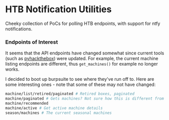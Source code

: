 # HTB Notification Utilities
Cheeky collection of PoCs for polling HTB endpoints, with support for ntfy notifications.

### Endpoints of Interest
It seems that the API endpoints have changed somewhat since current tools (such as [pyhackthebox](https://pypi.org/project/PyHackTheBox/)) were updated. For example, the current machine listing endpoints are different, thus `get_machines()` for example no longer works.

I decided to boot up burpsuite to see where they've run off to. Here are some interesting ones - note that some of these may not have changed:

```sh
machine/list/retired/paginated # Retired boxes, paginated
machine/paginated # Gets machines? Not sure how this is different from machine/list
machine/recommended
machine/active # Get active machine details
season/machines # The current seasonal machines
```
